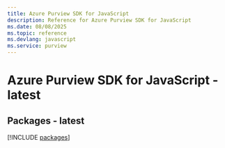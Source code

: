 ```yaml
---
title: Azure Purview SDK for JavaScript
description: Reference for Azure Purview SDK for JavaScript
ms.date: 08/08/2025
ms.topic: reference
ms.devlang: javascript
ms.service: purview
---
```

# Azure Purview SDK for JavaScript - latest
## Packages - latest
[!INCLUDE [packages](purview-index.md)]